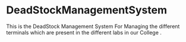 # DeadStockManagementSystem
This is the DeadStock Management System For Managing the different terminals which are present in the different labs in our College . 
